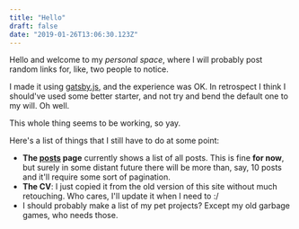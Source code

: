 ```yaml
---
title: "Hello"
draft: false
date: "2019-01-26T13:06:30.123Z"
---
```


Hello and welcome to my _personal space_, where I will probably post random links for, like, two people to notice.

I made it using [gatsby.js](https://gatsbyjs.org), and the experience was OK.
In retrospect I think I should've used some better starter, and not try and bend the default one to my will.
Oh well.

This whole thing seems to be working, so yay.

Here's a list of things that I still have to do at some point:

- **The [posts](/posts) page** currently shows a list of all posts.
  This is fine **for now**, but surely in some distant future there will be more than, say, 10 posts and it'll require some sort of pagination.
- **The CV**: I just copied it from the old version of this site without much retouching.
  Who cares, I'll update it when I need to :/
- I should probably make a list of my pet projects?
  Except my old garbage games, who needs those.
